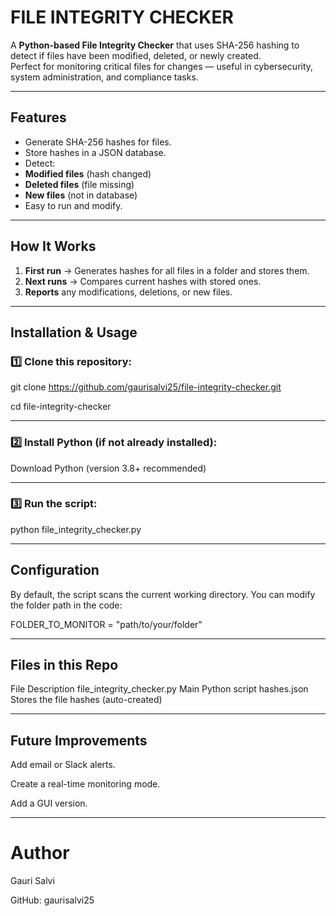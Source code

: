 #  FILE INTEGRITY CHECKER

A **Python-based File Integrity Checker** that uses SHA-256 hashing to detect if files have been modified, deleted, or newly created.  
Perfect for monitoring critical files for changes — useful in cybersecurity, system administration, and compliance tasks.

---

##  Features
- Generate SHA-256 hashes for files.
- Store hashes in a JSON database.
- Detect:
- **Modified files** (hash changed)
- **Deleted files** (file missing)
- **New files** (not in database)
- Easy to run and modify.

---

##  How It Works
1. **First run** → Generates hashes for all files in a folder and stores them.
2. **Next runs** → Compares current hashes with stored ones.
3. **Reports** any modifications, deletions, or new files.

---

##  Installation & Usage
### 1️⃣ Clone this repository:
git clone https://github.com/gaurisalvi25/file-integrity-checker.git

cd file-integrity-checker

---

### 2️⃣ Install Python (if not already installed):
Download Python (version 3.8+ recommended)

---

### 3️⃣ Run the script:
python file_integrity_checker.py

---

##  Configuration
By default, the script scans the current working directory.
You can modify the folder path in the code:

FOLDER_TO_MONITOR = "path/to/your/folder"

---

##  Files in this Repo
File	Description
file_integrity_checker.py	Main Python script
hashes.json	Stores the file hashes (auto-created)

---

##  Future Improvements
Add email or Slack alerts.

Create a real-time monitoring mode.

Add a GUI version.

---

#  Author
Gauri Salvi

GitHub: gaurisalvi25
